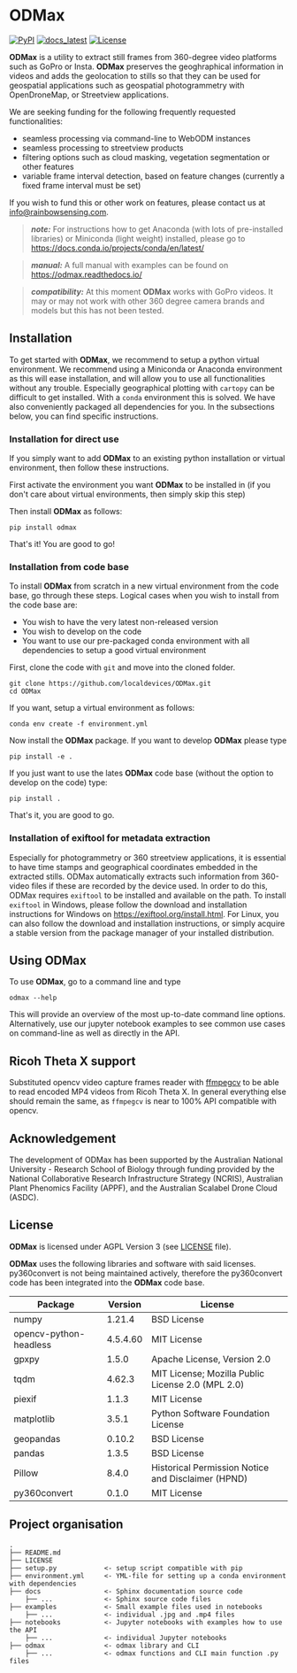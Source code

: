 ODMax
=====

[![PyPI](https://badge.fury.io/py/odmax.svg)](https://pypi.org/project/odmax/)
[![docs_latest](https://img.shields.io/badge/docs-latest-brightgreen.svg)](https://odmax.readthedocs.io/en/latest)
[![License](https://img.shields.io/github/license/localdevices/odmax?style=flat)](https://github.com/localdevices/odmax/blob/main/LICENSE)

**ODMax** is a utility to extract still frames from 360-degree video platforms such as GoPro or Insta. **ODMax** preserves the geoghraphical information
in videos and adds the geolocation to stills so that they can be used for geospatial applications such as geospatial photogrammetry with OpenDroneMap, or Streetview applications.

We are seeking funding for the following frequently requested functionalities:
* seamless processing via command-line to WebODM instances
* seamless processing to streetview products
* filtering options such as cloud masking, vegetation segmentation or other features
* variable frame interval detection, based on feature changes (currently a fixed frame interval must be set) 

If you wish to fund this or other work on features, please contact us at info@rainbowsensing.com.

> **_note:_**  For instructions how to get Anaconda (with lots of pre-installed libraries) or Miniconda (light weight) installed, please go to https://docs.conda.io/projects/conda/en/latest/

> **_manual:_** A full manual with examples can be found on https://odmax.readthedocs.io/

> **_compatibility:_** At this moment **ODMax** works with GoPro videos. It may or may not work with other 360 degree camera brands and models but this has not been tested.

Installation
------------

To get started with **ODMax**, we recommend to setup a python virtual environment. 
We recommend using a Miniconda or Anaconda environment as this will ease installation, and will allow you to use all
functionalities without any trouble. Especially geographical plotting with `cartopy` can be difficult to get installed. 
With a `conda` environment this is solved. We have also conveniently packaged all dependencies for you. 
In the subsections below, you can find specific instructions. 

### Installation for direct use

If you simply want to add **ODMax** to an existing python installation or virtual environment, then follow these 
instructions.

First activate the environment you want **ODMax** to be installed in (if you don't care about virtual environments, then 
simply skip this step)

Then install **ODMax** as follows:
```
pip install odmax
```
That's it! You are good to go!

### Installation from code base

To install **ODMax** from scratch in a new virtual environment from the code base, go through these steps. Logical cases
when you wish to install from the code base are:
* You wish to have the very latest non-released version
* You wish to develop on the code
* You want to use our pre-packaged conda environment with all dependencies to setup a good virtual environment

First, clone the code with `git` and move into the cloned folder.

```
git clone https://github.com/localdevices/ODMax.git
cd ODMax
```

If you want, setup a virtual environment as follows:
```
conda env create -f environment.yml
```

Now install the **ODMax** package. If you want to develop **ODMax** please type
```
pip install -e .
```
If you just want to use the lates **ODMax** code base (without the option to develop on the code) type:
```
pip install .
```
That's it, you are good to go.

### Installation of exiftool for metadata extraction

Especially for photogrammetry or 360 streetview applications, it is essential to have time stamps and geographical
coordinates embedded in the extracted stills. ODMax automatically extracts such information from 360-video files if
these are recorded by the device used. In order to do this, ODMax requires ``exiftool`` to be installed and available on
the path. To install ``exiftool`` in Windows, please follow the download and installation instructions for Windows on
https://exiftool.org/install.html. For Linux, you can also follow the download and installation instructions, or simply
acquire a stable version from the package manager of your installed distribution. 

Using ODMax
-----------
To use **ODMax**, go to a command line and type 
```
odmax --help
```
This will provide an overview of the most up-to-date command line options.
Alternatively, use our jupyter notebook examples to see common use cases on command-line as
well as directly in the API.

Ricoh Theta X support
---------------------

Substituted opencv video capture frames reader with [ffmpegcv](https://github.com/chenxinfeng4/ffmpegcv) to be able to read encoded MP4 videos from Ricoh Theta X.
In general everything else should remain the same, as `ffmpegcv` is near to 100% API compatible with opencv.

Acknowledgement
---------------
The development of ODMax has been supported by the Australian National University - Research School of Biology through 
funding provided by the National Collaborative Research Infrastructure Strategy (NCRIS), Australian Plant Phenomics 
Facility (APPF), and the Australian Scalabel Drone Cloud (ASDC). 

License
-------
**ODMax** is licensed under AGPL Version 3 (see [LICENSE](./LICENSE) file).

**ODMax** uses the following libraries and software with said licenses.
py360convert is not being maintained actively, therefore the py360convert code has been integrated into the **ODMax**
code base.

| Package                | Version      | License                                            |
|------------------------|--------------|----------------------------------------------------|
| numpy                  | 1.21.4       | BSD License                                        |
| opencv-python-headless | 4.5.4.60     | MIT License                                        |                                                                                      
| gpxpy                  | 1.5.0        | Apache License, Version 2.0                        |                                                                      
| tqdm                   | 4.62.3       | MIT License; Mozilla Public License 2.0 (MPL 2.0)  |                                                
| piexif                 | 1.1.3        | MIT License                                        |                                                                                      
| matplotlib             | 3.5.1        | Python Software Foundation License                 |                                                               
| geopandas              | 0.10.2       | BSD License                                        |                                                                                              
 | pandas                 | 1.3.5        | BSD License                                        |                                                                                      
 | Pillow                 | 8.4.0        | Historical Permission Notice and Disclaimer (HPND) |                                               
 | py360convert           | 0.1.0        | MIT License                                        |      

Project organisation
--------------------

    .
    ├── README.md
    ├── LICENSE
    ├── setup.py            <- setup script compatible with pip
    ├── environment.yml     <- YML-file for setting up a conda environment with dependencies
    ├── docs                <- Sphinx documentation source code
        ├── ...             <- Sphinx source code files
    ├── examples            <- Small example files used in notebooks
        ├── ...             <- individual .jpg and .mp4 files
    ├── notebooks           <- Jupyter notebooks with examples how to use the API
        ├── ...             <- individual Jupyter notebooks
    ├── odmax               <- odmax library and CLI
        ├── ...             <- odmax functions and CLI main function .py files

